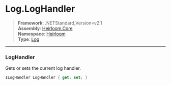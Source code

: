 # Log.LogHandler

> **Framework**: .NETStandard,Version=v2.1  
> **Assembly**: [Heirloom.Core][0]  
> **Namespace**: [Heirloom][0]  
> **Type**: [Log][1]  

--------------------------------------------------------------------------------

### LogHandler

Gets or sets the current log handler.

```cs
ILogHandler LogHandler { get; set; }
```

[0]: ..\Heirloom.Core.md
[1]: Heirloom.Log.md
